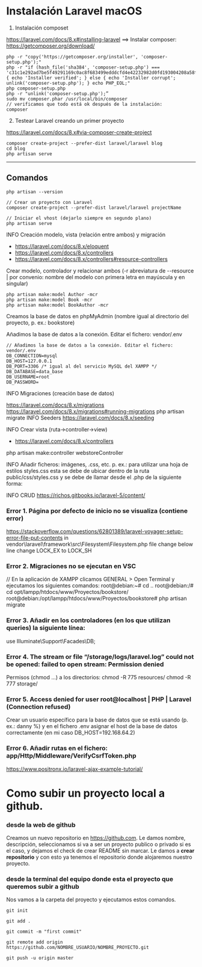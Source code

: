 # Instalación Laravel macOS
1. Instalación composet
  
  https://laravel.com/docs/8.x#installing-laravel ==> Instalar composer: https://getcomposer.org/download/
  ```
  php -r "copy('https://getcomposer.org/installer', 'composer-setup.php');"
  php -r "if (hash_file('sha384', 'composer-setup.php') === 'c31c1e292ad7be5f49291169c0ac8f683499edddcfd4e42232982d0fd193004208a58ff6f353fde0012d35fdd72bc394') { echo 'Installer verified'; } else { echo 'Installer corrupt'; unlink('composer-setup.php'); } echo PHP_EOL;"
  php composer-setup.php
  php -r "unlink('composer-setup.php');”
  sudo mv composer.phar /usr/local/bin/composer
  // verificamos que todo está ok después de la instalación:
  composer
  ```

2. Testear Laravel creando un primer proyecto

  https://laravel.com/docs/8.x#via-composer-create-project
  ```
  composer create-project --prefer-dist laravel/laravel blog
  cd blog
  php artisan serve
  ```
- - - -
## Comandos

```
php artisan --version

// Crear un proyecto con Laravel
composer create-project --prefer-dist laravel/laravel projectName

// Iniciar el vhost (dejarlo siempre en segundo plano)
php artisan serve
```

INFO Creación modelo, vista (relación entre ambos) y migración
- https://laravel.com/docs/8.x/eloquent
- https://laravel.com/docs/8.x/controllers
- https://laravel.com/docs/8.x/controllers#resource-controllers

Crear modelo, controlador y relacionar ambos (-r abreviatura de --resource | por convenio: nombre del modelo con primera letra en mayúscula y en singular)
``` 
php artisan make:model Author -mcr
php artisan make:model Book -mcr
php artisan make:model BookAuthor -mcr
```

Creamos la base de datos en phpMyAdmin (nombre igual al directorio del proyecto, p. ex.: bookstore)

Añadimos la base de datos a la conexión. Editar el fichero: vendor/.env

```
// Añadimos la base de datos a la conexión. Editar el fichero: vendor/.env
DB_CONNECTION=mysql
DB_HOST=127.0.0.1
DB_PORT=3306 /* igual al del servicio MySQL del XAMPP */
DB_DATABASE=data_base
DB_USERNAME=root
DB_PASSWORD=
```

INFO Migraciones (creación base de datos)

https://laravel.com/docs/8.x/migrations
https://laravel.com/docs/8.x/migrations#running-migrations
php artisan migrate
INFO Seeders
https://laravel.com/docs/8.x/seeding

INFO Crear vista (ruta->controller->view)
- https://laravel.com/docs/8.x/controllers

php artisan make:controller webstoreController

INFO Añadir ficheros: imágenes, .css, etc.
p. ex.: para utilizar una hoja de estilos styles.css esta se debe de ubicar dentro de la ruta public/css/styles.css y se debe de llamar desde el .php de la siguiente forma:
<link rel="stylesheet" type="text/css" href="{{asset('css/styles.css')}}">

INFO CRUD
https://richos.gitbooks.io/laravel-5/content/

### Error 1. Página por defecto de inicio no se visualiza (contiene error)
https://stackoverflow.com/questions/62801389/laravel-voyager-setup-error-file-put-contents
in vendor\laravel\framework\src\Filesystem\Filesystem.php file change below line change LOCK_EX to LOCK_SH

### Error 2. Migraciones no se ejecutan en VSC
// En la aplicación de XAMPP clicamos GENERAL > Open Terminal y ejecutamos los siguientes comandos:
root@debian:~# cd ..
root@debian:/# cd opt/lampp/htdocs/www/Proyectos/bookstore/
root@debian:/opt/lampp/htdocs/www/Proyectos/bookstore# php artisan migrate

### Error 3. Añadir en los controladores (en los que utilizan queries) la siguiente línea:
use Illuminate\Support\Facades\DB;

### Error 4. The stream or file “/storage/logs/laravel.log” could not be opened: failed to open stream: Permission denied
Permisos (chmod ...) a los directorios:
chmod -R 775 resources/
chmod -R 777 storage/

### Error 5. Access denied for user root@localhost | PHP | Laravel (Connection refused)
Crear un usuario específico para la base de datos que se está usando (p. ex.: danny %) y en el fichero .env asignar el host de la base de datos correctamente (en mi caso DB_HOST=192.168.64.2)

### Error 6. Añadir rutas en el fichero: app/Http/Middleware/VerifyCsrfToken.php 

https://www.positronx.io/laravel-ajax-example-tutorial/

# Como subir un proyecto local a github.
### desde la web de github
Creamos un nuevo repositorio en <https://github.com>. Le damos nombre, descripción, seleccionamos si va a ser un proyecto publico o privado si es el caso, y dejamos el check de crear README sin marcar.
Le damos a __crear repositorio__ y con esto ya tenemos el repositorio donde alojaremos nuestro proyecto.
### desde la terminal del equipo donde esta el proyecto que queremos subir a github
Nos vamos a la carpeta del proyecto y ejecutamos estos comandos.
```
git init

git add .

git commit -m "first commit"

git remote add origin https://github.com/NOMBRE_USUARIO/NOMBRE_PROYECTO.git

git push -u origin master

```
